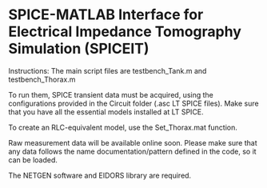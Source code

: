 # SPICE-MATLAB Interface for Electrical Impedance Tomography Simulation (SPICEIT)

Instructions: The main script files are testbench_Tank.m and testbench_Thorax.m

To run them, SPICE transient data must be acquired, using the configurations provided in the Circuit folder (.asc LT SPICE files). 
Make sure that you have all the essential models installed at LT SPICE. 

To create an RLC-equivalent model, use the Set_Thorax.mat function. 

Raw measurement data will be available online soon. 
Please make sure that any data follows the name documentation/pattern defined in the code, so it can be loaded. 

The NETGEN software and EIDORS library are required. 
